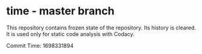 # time - master branch

This repository contains frozen state of the repository.
Its history is cleared. It is used only for static code
analysis with Codacy.

Commit Time: 1698331894